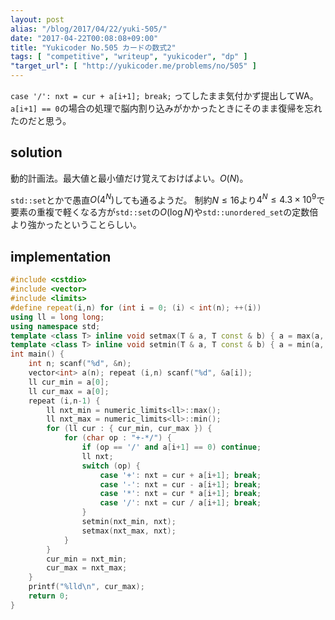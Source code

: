 ```yaml
---
layout: post
alias: "/blog/2017/04/22/yuki-505/"
date: "2017-04-22T00:08:08+09:00"
title: "Yukicoder No.505 カードの数式2"
tags: [ "competitive", "writeup", "yukicoder", "dp" ]
"target_url": [ "http://yukicoder.me/problems/no/505" ]
---
```


`case '/': nxt = cur + a[i+1]; break;` ってしたまま気付かず提出してWA。
`a[i+1] == 0`の場合の処理で脳内割り込みがかかったときにそのまま復帰を忘れたのだと思う。

## solution

動的計画法。最大値と最小値だけ覚えておけばよい。$O(N)$。

`std::set`とかで愚直$O(4^N)$しても通るようだ。
制約$N \le 16$より$4^N \le 4.3 \times 10^9$で要素の重複で軽くなる方が`std::set`の$O(\log N)$や`std::unordered_set`の定数倍より強かったということらしい。

## implementation

``` c++
#include <cstdio>
#include <vector>
#include <limits>
#define repeat(i,n) for (int i = 0; (i) < int(n); ++(i))
using ll = long long;
using namespace std;
template <class T> inline void setmax(T & a, T const & b) { a = max(a, b); }
template <class T> inline void setmin(T & a, T const & b) { a = min(a, b); }
int main() {
    int n; scanf("%d", &n);
    vector<int> a(n); repeat (i,n) scanf("%d", &a[i]);
    ll cur_min = a[0];
    ll cur_max = a[0];
    repeat (i,n-1) {
        ll nxt_min = numeric_limits<ll>::max();
        ll nxt_max = numeric_limits<ll>::min();
        for (ll cur : { cur_min, cur_max }) {
            for (char op : "+-*/") {
                if (op == '/' and a[i+1] == 0) continue;
                ll nxt;
                switch (op) {
                    case '+': nxt = cur + a[i+1]; break;
                    case '-': nxt = cur - a[i+1]; break;
                    case '*': nxt = cur * a[i+1]; break;
                    case '/': nxt = cur / a[i+1]; break;
                }
                setmin(nxt_min, nxt);
                setmax(nxt_max, nxt);
            }
        }
        cur_min = nxt_min;
        cur_max = nxt_max;
    }
    printf("%lld\n", cur_max);
    return 0;
}
```

